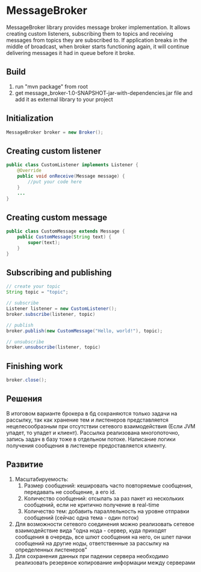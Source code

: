 # MessageBroker
MessageBroker library provides message broker implementation. It allows creating custom listeners, subscribing them to
topics and receiving messages from topics they are subscribed to. If application breaks in the middle of broadcast,
when broker starts functioning again, it will continue delivering messages it had in queue before it broke.

## Build
1. run "mvn package" from root
2. get message_broker-1.0-SNAPSHOT-jar-with-dependencies.jar file and add it as external library to your project

## Initialization
```JAVA
MessageBroker broker = new Broker();
```

## Creating custom listener
```JAVA
public class CustomListener implements Listener {
    @Override
    public void onReceive(Message message) {
        //put your code here
    }
    ...
}
```

## Creating custom message
```JAVA
public class CustomMessage extends Message {
    public CustomMessage(String text) {
        super(text);
    }
}
```

## Subscribing and publishing
```JAVA
// create your topic
String topic = "topic";

// subscribe
Listener listener = new CustomListener();
broker.subscribe(listener, topic)

// publish
broker.publish(new CustomMessage("Hello, world!"), topic);

// unsubscribe
broker.unsubscribe(listener, topic)
```

## Finishing work
```JAVA
broker.close();
```

## Решения
В итоговом варианте брокера в бд сохраняются только задачи на рассылку, так как хранение тем и листенеров представляется
нецелесообразным при отсутствии сетевого взаимодействия (Если JVM упадет, то упадет и клиент). Рассылка реализована
многопоточно, запись задач в базу тоже в отдельном потоке. Написание логики получения сообщения в листенере
предоставляется клиенту.

## Развитие
1. Масштабируемость:
   1. Размер сообщений: кешировать часто повторяемые сообщения, передавать не сообщение, а его id.
   2. Количество сообщений: отсылать за раз пакет из нескольких сообщений, если не критично получение в real-time
   3. Количество тем: добавить параллельность на уровне отправки сообщений (сейчас одна тема - один поток)
2. Для возможности сетевого соединения можно реализовать сетевое взаимодействие вида "одна нода - сервер, куда приходят
сообщения в очередь, все шлют сообщения на него, он шлет пачки сообщений на другие ноды, ответственные за рассылку на
определенных листенеров"
3. Для сохранения данных при падении сервера необходимо реализовать резервное копирование информации между серверами